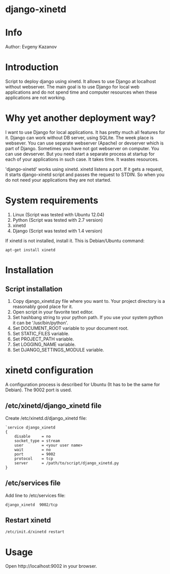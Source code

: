 django-xinetd
=============

# Info #

Author: Evgeny Kazanov

# Introduction #

Script to deploy django using xinetd. It allows to use Django at
localhost without webserver. The main goal is to use Django for local
web applications and do not spend time and computer resources when
these applications are not working.

# Why yet another deployment way? #

I want to use Django for local applications. It has pretty much all
features for it. Django can work without DB server, using SQLite. The
week place is websever. You can use separate webserver (Apache) or
devserver which is part of Django. Sometimes you have not got
webserver on computer. You can use devserver. But you need start a
separate process at startup for each of your applications in such
case. It takes time. It wastes resources.

'django-xinetd' works using xinetd. xinetd listens a port. If it gets
a request, it starts django-xinetd script and passes the request to STDIN.
So when you do not need your applications they are not started.

# System requirements #

1. Linux (Script was tested with Ubuntu 12.04)
1. Python (Script was tested with 2.7 version)
1. xinetd
1. Django (Script was tested with 1.4 version)

If xinetd is not installed, install it. This is Debian/Ubuntu command:

`apt-get install xinetd`

# Installation #

## Script installation ##

1. Copy django_xinetd.py file where you want to. Your project directory is a reasonably good place for it.
1. Open script in your favorite text editor.
1. Set hashbang string to your python path. If you use your system 
   python it can be '/usr/bin/python'.
1. Set DOCUMENT_ROOT variable to your document root.
1. Set STATIC_FILES variable.
1. Set PROJECT_PATH variable.
1. Set LOGGING_NAME variable.
1. Set DJANGO\_SETTINGS\_MODULE variable.

# xinetd configuration #

A configuration process is described for Ubuntu (It has to be the same
for Debian). The 9002 port is used.

## /etc/xinetd/django_xinetd file ##

Create /etc/xinetd.d/django_xinetd file:

    `service django_xinetd
    {
    	disable		= no
    	socket_type	= stream
    	user		= <your user name>
    	wait		= no
    	port		= 9002
    	protocol	= tcp
    	server		= /path/to/script/django_xinetd.py
    }

## /etc/services file ##

Add line to /etc/services file:

`django_xinetd	9002/tcp`

## Restart xinetd ##

`/etc/init.d/xinetd restart`

# Usage #

Open http://localhost:9002 in your browser.


